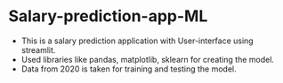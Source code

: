 # Salary-prediction-app-ML
 
- This is a salary prediction application with User-interface using streamlit.
- Used libraries like pandas, matplotlib, sklearn for creating the model.
- Data from 2020 is taken for training and testing the model.
